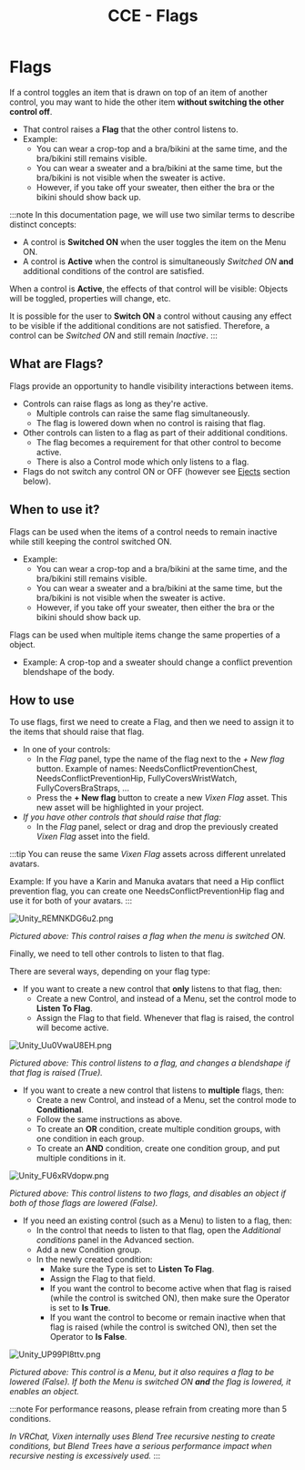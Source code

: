 ﻿---
sidebar_position: 4
title: CCE - Flags
---

# Flags

If a control toggles an item that is drawn on top of an item of another control, you may want to hide the other item **without switching the other control off**.
- That control raises a **Flag** that the other control listens to.
- Example:
    - You can wear a crop-top and a bra/bikini at the same time, and the bra/bikini still remains visible.
    - You can wear a sweater and a bra/bikini at the same time, but the bra/bikini is not visible when the sweater is active.
    - However, if you take off your sweater, then either the bra or the bikini should show back up.

:::note
In this documentation page, we will use two similar terms to describe distinct concepts:

- A control is **Switched ON** when the user toggles the item on the Menu ON.
- A control is **Active** when the control is simultaneously *Switched ON* **and** additional conditions of the control are satisfied.

When a control is **Active**, the effects of that control will be visible: Objects will be toggled, properties will change, etc.

It is possible for the user to **Switch ON** a control without causing any effect to be visible if the additional conditions are not satisfied.
Therefore, a control can be *Switched ON* and still remain *Inactive*.
:::


## What are Flags?

Flags provide an opportunity to handle visibility interactions between items.

- Controls can raise flags as long as they're active.
    - Multiple controls can raise the same flag simultaneously.
    - The flag is lowered down when no control is raising that flag.
- Other controls can listen to a flag as part of their additional conditions.
    - The flag becomes a requirement for that other control to become active.
    - There is also a Control mode which only listens to a flag.
- Flags do not switch any control ON or OFF (however see [Ejects](#ejects) section below).

## When to use it?

Flags can be used when the items of a control needs to remain inactive while still keeping the control switched ON.
- Example:
  - You can wear a crop-top and a bra/bikini at the same time, and the bra/bikini still remains visible.
  - You can wear a sweater and a bra/bikini at the same time, but the bra/bikini is not visible when the sweater is active.
  - However, if you take off your sweater, then either the bra or the bikini should show back up.

Flags can be used when multiple items change the same properties of a object.
- Example: A crop-top and a sweater should change a conflict prevention blendshape of the body.

## How to use

To use flags, first we need to create a Flag, and then we need to assign it to the items that should raise that flag.

- In one of your controls:
  - In the *Flag* panel, type the name of the flag next to the *+ New flag* button. Example of names: NeedsConflictPreventionChest, NeedsConflictPreventionHip, FullyCoversWristWatch, FullyCoversBraStraps, ...
  - Press the **+ New flag** button to create a new *Vixen Flag* asset. This new asset will be highlighted in your project.
- *If you have other controls that should raise that flag:*
  - In the *Flag* panel, select or drag and drop the previously created *Vixen Flag* asset into the field.

:::tip
You can reuse the same *Vixen Flag* assets across different unrelated avatars.

Example: If you have a Karin and Manuka avatars that need a Hip conflict prevention flag, you can create one NeedsConflictPreventionHip flag and use it for both of your avatars.
:::

![Unity_REMNKDG6u2.png](img%2Fcce%2FUnity_REMNKDG6u2.png)

*Pictured above: This control raises a flag when the menu is switched ON.*

Finally, we need to tell other controls to listen to that flag.

There are several ways, depending on your flag type:

- If you want to create a new control that **only** listens to that flag, then:
    - Create a new Control, and instead of a Menu, set the control mode to **Listen To Flag**.
    - Assign the Flag to that field. Whenever that flag is raised, the control will become active.

![Unity_Uu0VwaU8EH.png](img%2Fcce%2FUnity_Uu0VwaU8EH.png)

*Pictured above: This control listens to a flag, and changes a blendshape if that flag is raised (True).*

- If you want to create a new control that listens to **multiple** flags, then:
  - Create a new Control, and instead of a Menu, set the control mode to **Conditional**.
  - Follow the same instructions as above.
  - To create an **OR** condition, create multiple condition groups, with one condition in each group.
  - To create an **AND** condition, create one condition group, and put multiple conditions in it.

![Unity_FU6xRVdopw.png](img%2Fcce%2FUnity_FU6xRVdopw.png)

*Pictured above: This control listens to two flags, and disables an object if both of those flags are lowered (False).*

- If you need an existing control (such as a Menu) to listen to a flag, then:
    - In the control that needs to listen to that flag, open the *Additional conditions* panel in the Advanced section.
    - Add a new Condition group.
    - In the newly created condition:
      - Make sure the Type is set to **Listen To Flag**.
      - Assign the Flag to that field.
      - If you want the control to become active when that flag is raised (while the control is switched ON), then make sure the Operator is set to **Is True**.
      - If you want the control to become or remain inactive when that flag is raised (while the control is switched ON), then set the Operator to **Is False**.

![Unity_UP99PI8ttv.png](img%2Fcce%2FUnity_UP99PI8ttv.png)

*Pictured above: This control is a Menu, but it also requires a flag to be lowered (False). If both the Menu is switched ON **and** the flag is lowered, it enables an object.*

:::note
For performance reasons, please refrain from creating more than 5 conditions.

*In VRChat, Vixen internally uses Blend Tree recursive nesting to create conditions, but Blend Trees have a serious performance impact when recursive nesting is excessively used.*
:::
